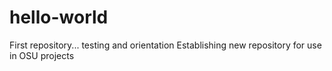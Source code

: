 # hello-world
First repository... testing and orientation
Establishing new repository for use in OSU projects
